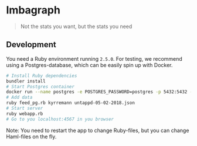 Imbagraph
=========

> Not the stats you want, but the stats you need


## Development

You need a Ruby environment running `2.5.0`. For testing, we recommend using a Postgres-database, which can be easily spin up with Docker.

```bash
# Install Ruby dependencies
bundler install
# Start Postgres container
docker run --name postgres -e POSTGRES_PASSWORD=postgres -p 5432:5432 -d postgres:latest
# Add data
ruby feed_pg.rb kyrremann untappd-05-02-2018.json
# Start server
ruby webapp.rb
# Go to you localhost:4567 in you browser
```

Note: You need to restart the app to change Ruby-files, but you can change Haml-files on the fly.
